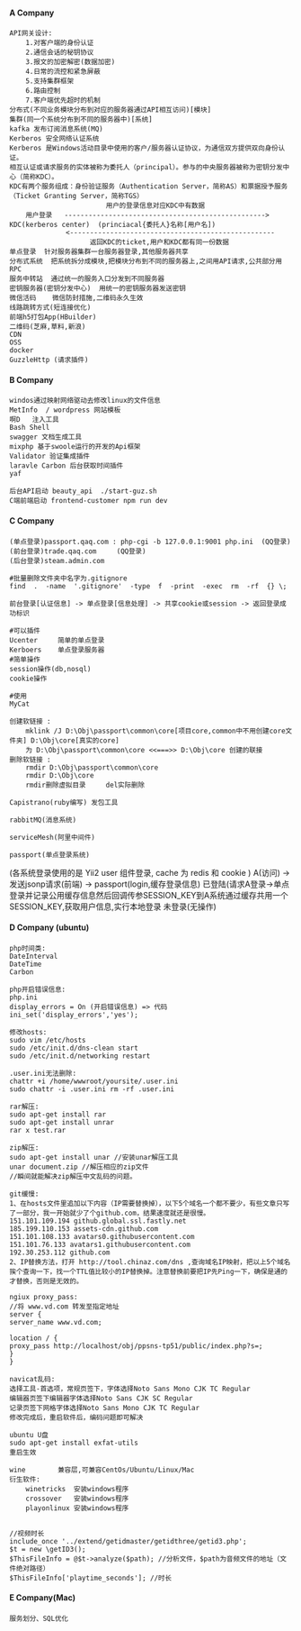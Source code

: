 #### A Company
	API网关设计:
		1.对客户端的身份认证
		2.通信会话的秘钥协议
		3.报文的加密解密(数据加密)
		4.日常的流控和紧急屏蔽
		5.支持集群框架
		6.路由控制
		7.客户端优先超时的机制
	分布式(不同业务模块分布到对应的服务器通过API相互访问)[模块]
	集群(同一个系统分布到不同的服务器中)[系统]
	kafka 发布订阅消息系统(MQ)
	Kerberos 安全网络认证系统
	Kerberos 是Windows活动目录中使用的客户/服务器认证协议，为通信双方提供双向身份认证。
	相互认证或请求服务的实体被称为委托人（principal）。参与的中央服务器被称为密钥分发中心（简称KDC）。
	KDC有两个服务组成：身份验证服务（Authentication Server，简称AS）和票据授予服务（Ticket Granting Server，简称TGS）
							用户的登录信息对应KDC中有数据
		用户登录   -------------------------------------------------->  KDC(kerberos center)  (princiacal{委托人}名称[用户名])
				  <---------------------------------------------------
				  	    返回KDC的ticket,用户和KDC都有同一份数据
	单点登录  针对服务器集群一台服务器登录,其他服务器共享
	分布式系统  把系统拆分成模块,把模块分布到不同的服务器上,之间用API请求,公共部分用RPC
	服务中转站  通过统一的服务入口分发到不同服务器
	密钥服务器(密钥分发中心)  用统一的密钥服务器发送密钥
	微信活码	微信防封措施,二维码永久生效
	线路跳转方式(短连接优化)
	前端h5打包App(HBuilder)
	二维码(芝麻,草料,新浪)
	CDN
	OSS
	docker
	GuzzleHttp (请求插件)

#### B Company
	windos通过映射网络驱动去修改linux的文件信息
	MetInfo  / wordpress 网站模板
	啊D   注入工具
	Bash Shell
	swagger 文档生成工具
	mixphp 基于swoole运行的开发的Api框架
	Validator 验证集成插件
	laravle Carbon 后台获取时间插件
	yaf

	后台API启动 beauty_api  ./start-guz.sh
	C端前端启动 frontend-customer npm run dev

#### C Company
	(单点登录)passport.qaq.com : php-cgi -b 127.0.0.1:9001 php.ini  (QQ登录)
	(前台登录)trade.qaq.com		(QQ登录)
	(后台登录)steam.admin.com

	#批量删除文件夹中名字为.gitignore
	find  .  -name  '.gitignore'  -type  f  -print  -exec  rm  -rf  {} \;

	前台登录[认证信息] -> 单点登录[信息处理] -> 共享cookie或session -> 返回登录成功标识

	#可以插件
	Ucenter 	简单的单点登录
	Kerboers	单点登录服务器
	#简单操作
	session操作(db,nosql)
	cookie操作

	#使用
	MyCat

    创建软链接 :
	    mklink /J D:\Obj\passport\common\core[项目core,common中不用创建core文件夹] D:\Obj\core[真实的core]
        为 D:\Obj\passport\common\core <<===>> D:\Obj\core 创建的联接
    删除软链接 :
        rmdir D:\Obj\passport\common\core
        rmdir D:\Obj\core
        rmdir删除虚拟目录     del实际删除

    Capistrano(ruby编写) 发包工具

    rabbitMQ(消息系统)

    serviceMesh(阿里中间件)

    passport(单点登录系统)

   (各系统登录使用的是 Yii2 user 组件登录, cache 为 redis 和 cookie )
   A(访问) -> 发送jsonp请求(前端) ->  passport(login,缓存登录信息)
              已登陆(请求A登录->单点登录并记录公用缓存信息然后回调传参SESSION_KEY到A系统通过缓存共用一个SESSION_KEY,获取用户信息,实行本地登录
              未登录(无操作)

#### D Company (ubuntu)
    php时间类:
    DateInterval
    DateTime
    Carbon

    php开启错误信息:
    php.ini
    display_errors = On (开启错误信息) => 代码 ini_set('display_errors','yes');

    修改hosts:
    sudo vim /etc/hosts
    sudo /etc/init.d/dns-clean start
    sudo /etc/init.d/networking restart

    .user.ini无法删除:
    chattr +i /home/wwwroot/yoursite/.user.ini
    sudo chattr -i .user.ini rm -rf .user.ini

    rar解压:
    sudo apt-get install rar
    sudo apt-get install unrar
    rar x test.rar

    zip解压:
    sudo apt-get install unar //安装unar解压工具
    unar document.zip //解压相应的zip文件
    //瞬间就能解决zip解压中文乱码的问题。

    git缓慢:
    1、在hosts文件里追加以下内容（IP需要替换掉），以下5个域名一个都不要少，有些文章只写了一部分，我一开始就少了个github.com，结果速度就还是很慢。
    151.101.109.194 github.global.ssl.fastly.net
    185.199.110.153 assets-cdn.github.com
    151.101.108.133 avatars0.githubusercontent.com
    151.101.76.133 avatars1.githubusercontent.com
    192.30.253.112 github.com
    2、IP替换方法，打开 http://tool.chinaz.com/dns ,查询域名IP映射，把以上5个域名挨个查询一下，找一个TTL值比较小的IP替换掉。注意替换前要把IP先Ping一下，确保是通的才替换，否则是无效的。

    ngiux proxy_pass:
    //将 www.vd.com 转发至指定地址
    server {
    server_name www.vd.com;

    location / {
    proxy_pass http://localhost/obj/ppsns-tp51/public/index.php?s=;
    }
    }

    navicat乱码:
    选择工具-首选项，常规页签下，字体选择Noto Sans Mono CJK TC Regular
    编辑器页签下编辑器字体选择Noto Sans CJK SC Regular
    记录页签下网格字体选择Noto Sans Mono CJK TC Regular
    修改完成后，重启软件后，编码问题即可解决

    ubuntu U盘
    sudo apt-get install exfat-utils
    重启生效

    wine        兼容层,可兼容CentOs/Ubuntu/Linux/Mac
    衍生软件:
        winetricks  安装windows程序
        crossover   安装windows程序
        playonlinux 安装windows程序


    //视频时长
    include_once '../extend/getidmaster/getidthree/getid3.php';
    $t = new \getID3();
    $ThisFileInfo = @$t->analyze($path); //分析文件，$path为音频文件的地址（文件绝对路径）
    $ThisFileInfo['playtime_seconds']; //时长

#### E Company(Mac)

    服务划分、SQL优化